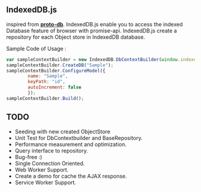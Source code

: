 ## IndexedDB.js
inspired from **[proto-db](https://github.com/jaqmol/proto-db)**. 
IndexedDB.js enable you to access the indexed Database feature of browser with promise-api. IndexedDB.js create a repository for each Object store in IndexedDB database.

Sample Code of Usage :
```javascript
var sampleContextBuilder = new IndexedDB.DbContextBuilder(window.indexedDB);
sampleContextBuilder.CreateDB("Sample");
sampleContextBuilder.ConfigureModel({
        name: "Sample",
        keyPath: "id",
        autoIncrement: false
        });
sampleContextBuilder.Build();
```

## TODO  
 * Seeding with new created ObjectStore
 * Unit Test for DbContextbuilder and BaseRepository.
 * Performance measurement and optimization.
 * Query interface to repository.
 * Bug-free :)
 * Single Connection Oriented.
 * Web Worker Support.
 * Create a demo for cache the AJAX response.
 * Service Worker Support.


